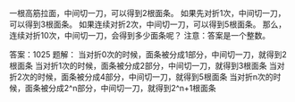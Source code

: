 一根高筋拉面，中间切一刀，可以得到2根面条。
如果先对折1次，中间切一刀，可以得到3根面条。
如果连续对折2次，中间切一刀，可以得到5根面条。
那么，连续对折10次，中间切一刀，会得到多少面条呢？
注意：答案是一个整数。


答案：1025
题解：
当对折0次的时候，面条被分成1部分，中间切一刀，就得到2根面条
当对折1次的时候，面条被分成2部分，中间切一刀，就得到3根面条
当对折2次的时候，面条被分成4部分，中间切一刀，就得到5根面条
当对折n次的时候，面条被分成2^n部分，中间切一刀，就得到2^n+1根面条
